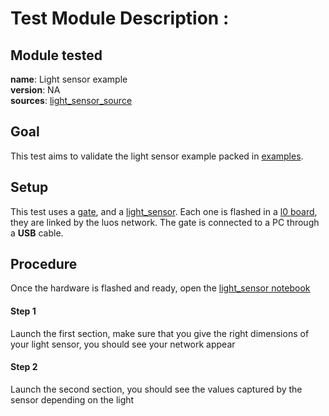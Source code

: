 # Test Module Description : 

## Module tested
**name**: Light sensor example  
**version**: NA  
**sources**: [light_sensor_source](https://github.com/Luos-io/Examples/tree/master/Projects/l0/Light_sensor)  

## Goal

This test aims to validate the light sensor example packed in [examples](https://github.com/Luos-io/Examples).

## Setup

This test uses a [gate](https://github.com/Luos-io/Examples/tree/master/Projects/l0/Gate_SerialCom), and a [light_sensor](https://github.com/Luos-io/Examples/tree/master/Projects/l0/Light_sensor). Each one is flashed in a [l0 board](https://github.com/Luos-io/Examples/tree/master/Hardware/l0), they are linked by the luos network. The gate is connected to a PC through a **USB** cable.

## Procedure

Once the hardware is flashed and ready, open the [light_sensor notebook](./light_sensor.ipynb)

#### Step 1 
Launch the first section, make sure that you give the right dimensions of your light sensor, you should see your network appear
#### Step 2
Launch the second section, you should see the values captured by the sensor depending on the light